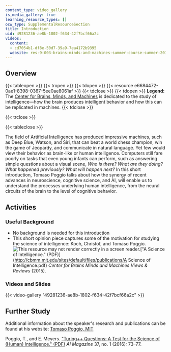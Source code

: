 ```yaml
---
content_type: video_gallery
is_media_gallery: true
learning_resource_types: []
ocw_type: SupplementalResourceSection
title: Introduction
uid: 49281236-ae8b-1802-f634-42f7bcf66a2c
videos:
  content:
  - cd7054b1-df8e-50d7-39a9-7ea4172b9395
  website: res-9-003-brains-minds-and-machines-summer-course-summer-2015
---
```


Overview
--------

{{< tableopen >}}
{{< tropen >}}
{{< tdopen >}}
{{< resource e6684472-0ae1-8398-0367-5ee0ae8061af >}}
{{< tdclose >}}
{{< tdopen >}}
**Legend:** The [Center for Brains, Minds, and Machines](http://cbmm.mit.edu/) is dedicated to the study of intelligence—how the brain produces intelligent behavior and how this can be replicated in machines.
{{< tdclose >}}

{{< trclose >}}

{{< tableclose >}}

The field of Artificial Intelligence has produced impressive machines, such as Deep Blue, Watson, and Siri, that can beat a world chess champion, win the game of Jeopardy, and communicate in natural language. Yet few would view their behavior as brain-like or human intelligence. Computers still fare poorly on tasks that even young infants can perform, such as answering simple questions about a visual scene, _Who is there? What are they doing? What happened previously?_ _What will happen next?_ In this short introduction, Tomaso Poggio talks about how the synergy of recent advances in neuroscience, cognitive science, and AI, will enable us to understand the processes underlying human intelligence, from the neural circuits of the brain to the level of cognitive behavior.

Activities
----------

### Useful Background

*   No background is needed for this introduction
*   This short opinion piece captures some of the motivation for studying the science of intelligence: Koch, Christof, and Tomaso Poggio. ![This resource may not render correctly in a screen reader.](/images/inacessible.gif)["A Science of Intelligence." (PDF)](http://cbmm.mit.edu/sites/default/files/publications/A Science of Intelligence.pdf) _Center for Brains Minds and Machines Views & Reviews_ (2015).

### Videos and Slides

{{< video-gallery "49281236-ae8b-1802-f634-42f7bcf66a2c" >}}


Further Study
-------------

Additional information about the speaker's research and publications can be found at his website: [Tomaso Poggio, MIT](http://cbcl.mit.edu/)

Poggio, T., and E. Meyers. ["Turing++ Questions: A Test for the Science of (Human) Intelligence." (PDF)](http://cbmm.mit.edu/sites/default/files/publications/Turing_Plus_Questions.pdf) _AI Magazine_ 37, no. 1 (2016): 73–77.